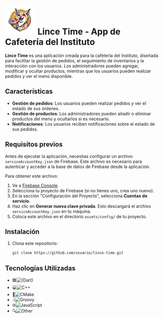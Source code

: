 # <img src="assets/images/splash.png" alt="Logo de Lince" width="100"> Lince Time - App de Cafetería del Instituto

**Lince Time** es una aplicación creada para la cafetería del Instituto, diseñada para facilitar la gestión de pedidos, el seguimiento de inventarios y la interacción con los usuarios. Los administradores pueden agregar, modificar y ocultar productos, mientras que los usuarios pueden realizar pedidos y ver el menú disponible.

## Características

- **Gestión de pedidos**: Los usuarios pueden realizar pedidos y ver el estado de sus órdenes.
- **Gestión de productos**: Los administradores pueden añadir o eliminar productos del menú y ocultarlos si es necesario.
- **Notificaciones**: Los usuarios reciben notificaciones sobre el estado de sus pedidos.

## Requisitos previos

Antes de ejecutar la aplicación, necesitas configurar un archivo `serviceAccountKey.json` de Firebase. Este archivo es necesario para autenticar y acceder a la base de datos de Firebase desde la aplicación. 

Para obtener este archivo:

1. Ve a [Firebase Console](https://console.firebase.google.com/).
2. Selecciona tu proyecto de Firebase (si no tienes uno, crea uno nuevo).
3. En la sección "Configuración del Proyecto", selecciona **Cuentas de servicio**.
4. Haz clic en **Generar nueva clave privada**. Esto descargará el archivo `serviceAccountKey.json` en tu máquina.
5. Coloca este archivo en el directorio `assets/config/` de tu proyecto.

## Instalación

1. Clona este repositorio:
   ```bash
   git clone https://github.com/usuario/lince-time.git

## Tecnologías Utilizadas

-  🟦![(Dart)](https://img.shields.io/badge/Dart-69.8%25-blue)  
- 💻![C++](https://img.shields.io/badge/C%2B%2B-13.1%25-blue) 
- 🔧![CMake](https://img.shields.io/badge/CMake-10.0%25-blue) 
- 🎶![Groovy](https://img.shields.io/badge/Groovy-2.1%25-blue) 
- 🌐![JavaScript](https://img.shields.io/badge/JavaScript-1.8%25-blue) 
- 🔍![Other](https://img.shields.io/badge/Other-1.6%25-blue) 

